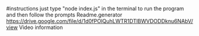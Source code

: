 #instructions just type "node index.js" in the terminal to run the program and then follow the prompts Readme.generator
https://drive.google.com/file/d/1d0fPOlQuhLWTR1DTlBWVDODDknu6NAbV/view  Video information
